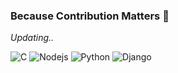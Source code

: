 ### Because Contribution Matters 👋

 *Updating..*

<!--
**incredible-India/incredible-India** is a ✨ _special_ ✨ repository because its `README.md` (this file) appears on your GitHub profile.

Here are some ideas to get you started:

- 🔭 I’m currently working on ...
- 🌱 I’m currently learning ...
- 👯 I’m looking to collaborate on ...
- 🤔 I’m looking for help with ...
- 💬 Ask me about ...
- 📫 How to reach me: ...
- 😄 Pronouns: ...
- ⚡ Fun fact: ...
-->

![C](https://www.britefish.net/wp-content/uploads/2019/07/logo-c-1.png)
![Nodejs](https://www.cloudsavvyit.com/p/uploads/2019/07/2350564e.png?width=1198&trim=1,1&bg-color=000&pad=1,1)
![Python](https://upload.wikimedia.org/wikipedia/commons/thumb/c/c3/Python-logo-notext.svg/1200px-Python-logo-notext.svg.png)
![Django](https://www.edgica.com/wp-content/files/django-logo-big.jpg)
